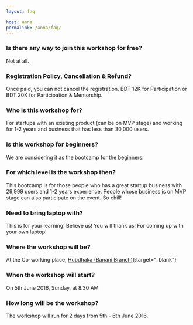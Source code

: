 ```yaml
---
layout: faq

host: anna
permalink: /anna/faq/
---
```


### Is there any way to join this workshop for free?
Not at all.

### Registration Policy, Cancellation & Refund?
Once paid, you can not cancel the registration. BDT 12K for Participation or BDT 20K for Participation & Mentorship.

### Who is this workshop for?
For startups with an existing product (can be on MVP stage) and working for 1-2 years and business that has less than 30,000 users.

### Is this workshop for beginners?
We are considering it as the bootcamp for the beginners.

### For which level is the workshop then?
This bootcamp is for those people who has a great startup business with 29,999 users and 1-2 years experience. People whose business is on MVP stage can also participate on the event. So chill!

### Need to bring laptop with?
This is  for your learning!  Believe us! You will thank us! For coming up with your own laptop!

### Where the workshop will be?
At the Co-working place, [Hubdhaka (Banani Branch)](http://www.hubdhaka.com/){:target="_blank"}

### When the workshop will start?
On 5th June 2016, Sunday, at 8.30 AM

### How long will be the workshop?
The workshop will run for 2 days from 5th - 6th June 2016.
